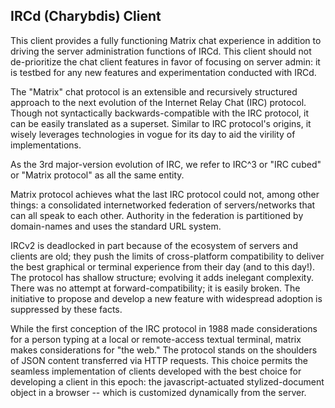## IRCd (Charybdis) Client

This client provides a fully functioning Matrix chat experience in addition to driving the server
administration functions of IRCd. This client should not de-prioritize the chat client features
in favor of focusing on server admin: it is testbed for any new features and experimentation
conducted with IRCd.

The "Matrix" chat protocol is an extensible and recursively structured approach to the next
evolution of the Internet Relay Chat (IRC) protocol. Though not syntactically backwards-compatible
with the IRC protocol, it can be easily translated as a superset. Similar to IRC protocol's
origins, it wisely leverages technologies in vogue for its day to aid the virility of
implementations.

As the 3rd major-version evolution of IRC, we refer to IRC^3 or "IRC cubed" or "Matrix protocol"
as all the same entity.

Matrix protocol achieves what the last IRC protocol could not, among other things: a
consolidated internetworked federation of servers/networks that can all speak to each other.
Authority in the federation is partitioned by domain-names and uses the standard URL system.

IRCv2 is deadlocked in part because of the ecosystem of servers and clients are old; they push
the limits of cross-platform compatibility to deliver the best graphical or terminal experience
from their day (and to this day!). The protocol has shallow structure; evolving it adds inelegant
complexity. There was no attempt at forward-compatibility; it is easily broken. The initiative to
propose and develop a new feature with widespread adoption is suppressed by these facts.

While the first conception of the IRC protocol in 1988 made considerations for a person typing
at a local or remote-access textual terminal, matrix makes considerations for "the web." The
protocol stands on the shoulders of JSON content transferred via HTTP requests. This choice
permits the seamless implementation of clients developed with the best choice for developing
a client in this epoch: the javascript-actuated stylized-document object in a browser -- which
is customized dynamically from the server.
